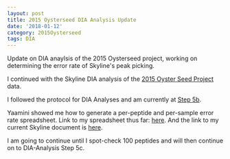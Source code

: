 ```yaml
---
layout: post
title: 2015 Oysterseed DIA Analysis Update
date: '2018-01-12'
category: 2015Oysterseed
tags: DIA
---
```


Update on DIA anaylsis of the 2015 Oysterseed project, working on determining the error rate of Skyline's peak picking. 


I continued with the Skyline DIA analysis of the [2015 Oyster Seed Project](https://github.com/RobertsLab/project-pacific.oyster-larvae/wiki/2015-Oyster-Seed-experiment-23C-vs.-29C) data.

I followed the protocol for DIA Analyses and am currently at [Step 5b](https://github.com/RobertsLab/resources/blob/master/protocols/DIA-data-Analyses.md#step-5b-spot-check-peptides). 

Yaamini showed me how to generate a per-peptide and per-sample error rate spreadsheet. Link to my spreadsheet thus far: [here](http://owl.fish.washington.edu/scaphapoda/grace/2018-01-10_errorchecking.xlsx). And the link to my current Skyline document is [here](http://owl.fish.washington.edu/scaphapoda/grace/2015Cg.sky).

I am going to continue until I spot-check 100 peptides and will then continue on to DIA-Analysis Step 5c. 
